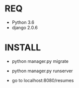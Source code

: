 
# REQ
* Python 3.6
* django 2.0.6

# INSTALL
* python manager.py migrate
* python manager.py runserver

* go to localhost:8080/resumes
